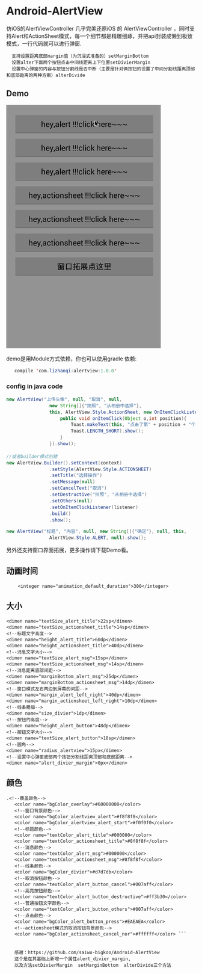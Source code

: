 
# Android-AlertView
仿iOS的AlertViewController
几乎完美还原iOS 的 AlertViewController ，同时支持Alert和ActionSheet模式，每一个细节都是精雕细琢，并把api封装成懒到极致模式，一行代码就可以进行弹窗.
   
      支持设置距离底部margin值（为沉浸式准备的）setMarginBottom
      设置alter下面两个按钮点击中间线距离上下位置setDivierMargin
      设置中心弹窗的内容与按钮分割线是否中断（主要是针对俩按钮的设置了中间分割线距离顶部和底部距离的两种方案）alterDivide

## Demo
![](https://github.com/lizhanqi/Android-AlertView/blob/master/preview/alertviewdemo.gif)

demo是用Module方式依赖，你也可以使用gradle 依赖:
```java
   compile 'com.lizhanqi:alertview:1.0.0'
```

### config in java code
```java
new AlertView("上传头像", null, "取消", null,
                new String[]{"拍照", "从相册中选择"},
                this, AlertView.Style.ActionSheet, new OnItemClickListener(){
                    public void onItemClick(Object o,int position){
                        Toast.makeText(this, "点击了第" + position + "个", 
                        Toast.LENGTH_SHORT).show();
                    }
                }).show();
                
//或者builder模式创建
new AlertView.Builder().setContext(context)
                .setStyle(AlertView.Style.ACTIONSHEET)
                .setTitle("选择操作")
                .setMessage(null)
                .setCancelText("取消")
                .setDestructive("拍照", "从相册中选择")
                .setOthers(null)
                .setOnItemClickListener(listener)
                .build()
                .show();
```
```java
new AlertView("标题", "内容", null, new String[]{"确定"}, null, this, 
                AlertView.Style.ALERT, null).show();
```
另外还支持窗口界面拓展，更多操作请下载Demo看。

## 动画时间

       ``` <integer name="animation_default_duration">300</integer>```
## 大小
 <!--标题文字大小-->
    <dimen name="textSize_alert_title">22sp</dimen>
    <dimen name="textSize_actionsheet_title">14sp</dimen>
    <!--标题文字高度-->
    <dimen name="height_alert_title">60dp</dimen>
    <dimen name="height_actionsheet_title">40dp</dimen>
    <!--消息文字大小-->
    <dimen name="textSize_alert_msg">15sp</dimen>
    <dimen name="textSize_actionsheet_msg">14sp</dimen>
    <!--消息距离底部间距-->
    <dimen name="marginBottom_alert_msg">25dp</dimen>
    <dimen name="marginBottom_actionsheet_msg">14dp</dimen>
    <!--窗口模式左右两边到屏幕的间距-->
    <dimen name="margin_alert_left_right">40dp</dimen>
    <dimen name="margin_actionsheet_left_right">10dp</dimen>
    <!--线条粗细-->
    <dimen name="size_divier">1dp</dimen>
    <!--按钮的高度-->
    <dimen name="height_alert_button">48dp</dimen>
    <!--按钮文字大小-->
    <dimen name="textSize_alert_button">18sp</dimen>
    <!--圆角-->
    <dimen name="radius_alertview">15px</dimen>
    <!--设置中心弹窗底部两个按钮分割线距离顶部和底部距离-->
    <dimen name="alert_divier_margin">0px</dimen>
        
## 颜色
 ```
 .<!--覆盖颜色-->
    <color name="bgColor_overlay">#60000000</color> 
    <!--窗口背景颜色-->
    <color name="bgColor_alertview_alert">#f8f8f8</color>
    <color name="bgColor_alertview_alert_start">#f0f0f0</color>
    <!--标题颜色-->
    <color name="textColor_alert_title">#000000</color>
    <color name="textColor_actionsheet_title">#8f8f8f</color>
    <!--消息颜色-->
    <color name="textColor_alert_msg">#000000</color>
    <color name="textColor_actionsheet_msg">#8f8f8f</color>
    <!--线条颜色-->
    <color name="bgColor_divier">#d7d7db</color>
    <!--取消按钮颜色-->
    <color name="textColor_alert_button_cancel">#007aff</color>
    <!--高亮按钮颜色-->
    <color name="textColor_alert_button_destructive">#ff3b30</color>
    <!--普通按钮文字颜色-->
    <color name="textColor_alert_button_others">#007aff</color>
    <!--点击颜色-->
    <color name="bgColor_alert_button_press">#EAEAEA</color>
    <!--actionsheet模式的取消按钮背景颜色-->
    <color name="bgColor_actionsheet_cancel_nor">#ffffff</color> ```
    
    
    感谢：https://github.com/saiwu-bigkoo/Android-AlertView
    这个是在其基础上新增一个属性alert_divier_margin,
    以及方法setDivierMargin  setMarginBottom  alterDivide三个方法


